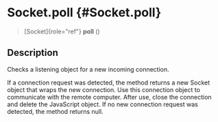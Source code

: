 Socket.poll {#Socket.poll}
===========

> [Socket]{role="ref"} **poll** ()

Description
-----------

Checks a listening object for a new incoming connection.

If a connection request was detected, the method returns a new Socket
object that wraps the new connection. Use this connection object to
communicate with the remote computer. After use, close the connection
and delete the JavaScript object. If no new connection request was
detected, the method returns null.
